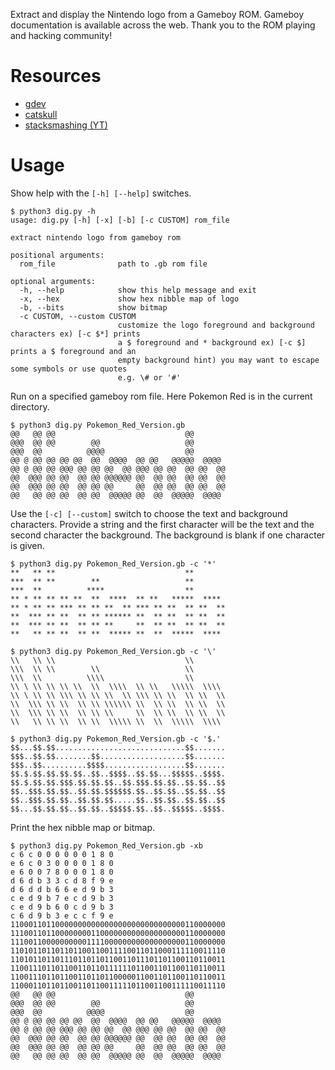 Extract and display the Nintendo logo from a Gameboy ROM. Gameboy documentation
is available across the web. Thank you to the ROM playing and hacking community!

# Resources

 - [gdev](https://gbdev.gg8.se/wiki/articles/The_Cartridge_Header#0104-0133_-_Nintendo_Logo)
 - [catskull](https://catskull.net/gameboy-boot-screen-logo.html)
 - [stacksmashing (YT)](https://www.youtube.com/watch?v=ix5yZm4fwFQ&t=475s)

# Usage

Show help with the `[-h] [--help]` switches.

```
$ python3 dig.py -h
usage: dig.py [-h] [-x] [-b] [-c CUSTOM] rom_file

extract nintendo logo from gameboy rom

positional arguments:
  rom_file              path to .gb rom file

optional arguments:
  -h, --help            show this help message and exit
  -x, --hex             show hex nibble map of logo
  -b, --bits            show bitmap
  -c CUSTOM, --custom CUSTOM
                        customize the logo foreground and background characters ex) [-c $*] prints
                        a $ foreground and * background ex) [-c $] prints a $ foreground and an
                        empty background hint) you may want to escape some symbols or use quotes
                        e.g. \# or '#'
```

Run on a specified gameboy rom file. Here Pokemon Red is in the current directory.

```
$ python3 dig.py Pokemon_Red_Version.gb
@@   @@ @@                             @@
@@@  @@ @@        @@                   @@
@@@  @@          @@@@                  @@
@@ @ @@ @@ @@ @@  @@  @@@@  @@ @@   @@@@@  @@@@
@@ @ @@ @@ @@@ @@ @@ @@  @@ @@@ @@ @@  @@ @@  @@
@@  @@@ @@ @@  @@ @@ @@@@@@ @@  @@ @@  @@ @@  @@
@@  @@@ @@ @@  @@ @@ @@     @@  @@ @@  @@ @@  @@
@@   @@ @@ @@  @@ @@  @@@@@ @@  @@  @@@@@  @@@@
```

Use the `[-c] [--custom]` switch to choose the text and background characters. Provide a string
and the first character will be the text and the second character the background. The background
is blank if one character is given.


```
$ python3 dig.py Pokemon_Red_Version.gb -c '*'
**   ** **                             **
***  ** **        **                   **
***  **          ****                  **
** * ** ** ** **  **  ****  ** **   *****  ****
** * ** ** *** ** ** **  ** *** ** **  ** **  **
**  *** ** **  ** ** ****** **  ** **  ** **  **
**  *** ** **  ** ** **     **  ** **  ** **  **
**   ** ** **  ** **  ***** **  **  *****  ****

$ python3 dig.py Pokemon_Red_Version.gb -c '\'
\\   \\ \\                             \\
\\\  \\ \\        \\                   \\
\\\  \\          \\\\                  \\
\\ \ \\ \\ \\ \\  \\  \\\\  \\ \\   \\\\\  \\\\
\\ \ \\ \\ \\\ \\ \\ \\  \\ \\\ \\ \\  \\ \\  \\
\\  \\\ \\ \\  \\ \\ \\\\\\ \\  \\ \\  \\ \\  \\
\\  \\\ \\ \\  \\ \\ \\     \\  \\ \\  \\ \\  \\
\\   \\ \\ \\  \\ \\  \\\\\ \\  \\  \\\\\  \\\\

$ python3 dig.py Pokemon_Red_Version.gb -c '$.'
$$...$$.$$.............................$$.......
$$$..$$.$$........$$...................$$.......
$$$..$$..........$$$$..................$$.......
$$.$.$$.$$.$$.$$..$$..$$$$..$$.$$...$$$$$..$$$$.
$$.$.$$.$$.$$$.$$.$$.$$..$$.$$$.$$.$$..$$.$$..$$
$$..$$$.$$.$$..$$.$$.$$$$$$.$$..$$.$$..$$.$$..$$
$$..$$$.$$.$$..$$.$$.$$.....$$..$$.$$..$$.$$..$$
$$...$$.$$.$$..$$.$$..$$$$$.$$..$$..$$$$$..$$$$.
```

Print the hex nibble map or bitmap.

```
$ python3 dig.py Pokemon_Red_Version.gb -xb
c 6 c 0 0 0 0 0 0 1 8 0
e 6 c 0 3 0 0 0 0 1 8 0
e 6 0 0 7 8 0 0 0 1 8 0
d 6 d b 3 3 c d 8 f 9 e
d 6 d d b 6 6 e d 9 b 3
c e d 9 b 7 e c d 9 b 3
c e d 9 b 6 0 c d 9 b 3
c 6 d 9 b 3 e c c f 9 e
110001101100000000000000000000000000000110000000
111001101100000000110000000000000000000110000000
111001100000000001111000000000000000000110000000
110101101101101100110011110011011000111110011110
110101101101110110110110011011101101100110110011
110011101101100110110111111011001101100110110011
110011101101100110110110000011001101100110110011
110001101101100110110011111011001100111110011110
@@   @@ @@                             @@
@@@  @@ @@        @@                   @@
@@@  @@          @@@@                  @@
@@ @ @@ @@ @@ @@  @@  @@@@  @@ @@   @@@@@  @@@@
@@ @ @@ @@ @@@ @@ @@ @@  @@ @@@ @@ @@  @@ @@  @@
@@  @@@ @@ @@  @@ @@ @@@@@@ @@  @@ @@  @@ @@  @@
@@  @@@ @@ @@  @@ @@ @@     @@  @@ @@  @@ @@  @@
@@   @@ @@ @@  @@ @@  @@@@@ @@  @@  @@@@@  @@@@

```
